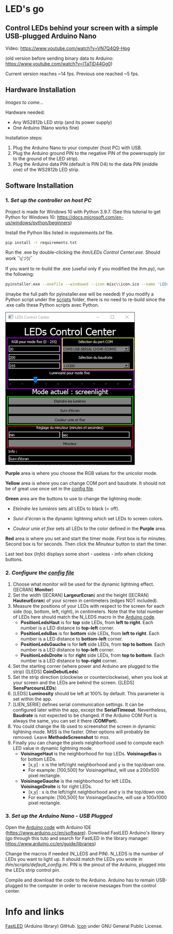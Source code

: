 # LED's go
## Control LEDs behind your screen with a simple USB-plugged Arduino Nano 

Video: https://www.youtube.com/watch?v=VN7Q4Q9-Hpg

(old version before sending binary data to Arduino: https://www.youtube.com/watch?v=ITaTlD44Gg0)

Current version reaches ~14 fps. Previous one reached ~5 fps.

## Hardware Installation
_Images to come..._

Hardware needed:
- Any WS2812b LED strip (and its power supply)
- One Arduino (Nano works fine)

Installation steps:
1. Plug the Arduino Nano to your computer (host PC) with USB.
2. Plug the Arduino ground PIN to the negative PIN of the powersupply (or to the ground of the LED strip).
3. Plug the Arduino data PIN (default is PIN D4) to the data PIN (middle one) of the WS2812b LED strip.

## Software Installation
### 1. _Set up the controller on host PC_
Project is made for Windows 10 with Python 3.9.7.
(See this tutorial to get Python for Windows 10: https://docs.microsoft.com/en-us/windows/python/beginners)

Install the Python libs listed in _requirements.txt_ file.

```sh
pip install -r requirements.txt
```

Run the .exe by double-clicking the _ihm/LEDs Control Center.exe_. Should work ¯\\_(ツ)_/¯

If you want to re-build the .exe (useful only if you modified the ihm.py), run the following:
```sh
pyinstaller.exe --onefile --windowed --icon misc\\icon.ico --name 'LEDs Control Center' ihm.py
```
(maybe the full path for pyinstaller.exe will be needed)
If you modify a Python script under the [scripts](ihm/scripts) folder, there is no need to re-build since the .exe calls these Python scripts avec Python.

![What the app looks like](ihm/misc/ihm_image.png)

**Purple** area is where you choose the RGB values for the unicolor mode.

**Yellow** area is where you can change COM port and baudrate. It should not be of great use once set in the [config file](ihm/scripts/default\_config.ini).

**Green** area are the buttons to use to change the lightning mode:

- _Eteindre les lumières_ sets all LEDs to black (= off).

- _Suivi d'écran_ is the dynamic lightning which set LEDs to screen colors.

- _Couleur unie et fixe_ sets all LEDs to the color defined in the **Purple** area.

**Red** area is where you set and start the timer mode. First box is for minutes. Second box is for seconds. Then click the _Minuteur_ button to start the timer.

Last text box (_Info_) displays some short - useless - info when clicking buttons.

### 2. _Configure the [config file](ihm/scripts/default\_config.ini)_
1. Choose what monitor will be used for the dynamic lightning effect. ([ECRAN] **Monitor**)
2. Set the width ([ECRAN] **LargeurEcran**) and the height ([ECRAN] **HauteurEcran**) of your screen in centimeters (edges NOT included).
3. Measure the positions of your LEDs with respect to the screen for each side (top, bottom, left, right), in centimeters. Note that the total number of LEDs here should match the N\_LEDS macro in the [Arduino code](arduino/screen\_to\_ledstrip\_fast/screen\_to\_ledstrip\_fast.ino).
    - **PositionLedsHaut** is for **top** side LEDs, from **left to right**. Each number is a LED distance to **top-left** corner.
    - **PositionLedsBas** is for **bottom** side LEDs, from **left to right**. Each number is a LED distance to **bottom-left** corner.
    - **PositionLedsGauche** is for **left** side LEDs, from **top to bottom**. Each number is a LED distance to **top-left** corner.
    - **PositionLedsDroite** is for **right** side LEDs, from **top to bottom**. Each number is a LED distance to **top-right** corner.
4. Set the starting corner (where power and Arduino are plugged to the strip) ([LEDS] **CoinDebutLeds**)
5. Set the strip direction (clockwise or counterclockwise), when you look at your screen and the LEDs are behind the screen. ([LEDS] **SensParcoursLEDs**)
6. [LEDS] **Luminosity** should be left at 100% by default. This parameter is set within the app.
7. [LIEN_SERIE] defines serial communication settings. It can be configured later within the app, except the **SerialTimeout**. Nevertheless, **Baudrate** is not expected to be changed. If the Arduino COM Port is always the same, you can set it there (**COMPort**).
8. You could change the lib used to screenshot the screen in dynamic lightning mode. MSS is the faster. Other options will probably be removed. Leave **MethodeScreenshot** to _mss_.
9. Finally you can change the pixels neighborhood used to compute each LED value in dynamic lightning mode.
    - **VoisinageHaut** is the neighborhood for top LEDs. **VoisinageBas** is for bottom LEDs.
        - [x,y] : x is the left/right neighborhood and y is the top/down one.
        - For example: [100,500] for VoisinageHaut, will use a 200x500 pixel rectangle.
    - **VoisinageGauche** is the neighborhood for left LEDs. **VoisinageDroite** is for right LEDs.
        - [x,y] : x is the left/right neighborhood and y is the top/down one.
        - For example: [100,500] for VoisinageGauche, will use a 100x1000 pixel rectangle.



### 3. _Set up the Arduino Nano - USB Plugged_
Open the [Arduino code](arduino/screen\_to\_ledstrip\_fast/screen\_to\_ledstrip\_fast.ino) with Arduino IDE (https://www.arduino.cc/en/software).
Download FastLED Arduino's library (go through this tuto and search for FastLED in the library manager: https://www.arduino.cc/en/guide/libraries)

Change the macros if needed (N\_LEDS and PIN). 
N\_LEDS is the number of LEDs you want to light up. It should match the LEDs you wrote in _ihm/scripts/default\_config.ini_.
PIN is the pinout of the Arduino, plugged into the LEDs strip control pin.

Compile and download the code to the Arduino.
Arduino has to remain USB-plugged to the computer in order to receive messages from the control center.

# Info and links

[FastLED](https://github.com/FastLED/FastLED) (Arduino library) GitHub.
[Icon](ihm/misc/icon.ico) under GNU General Public License.
